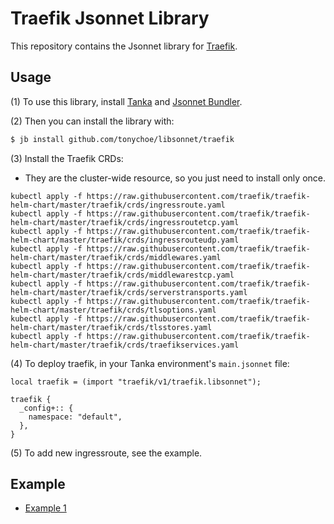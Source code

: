 # Traefik Jsonnet Library

This repository contains the Jsonnet library for [Traefik](https://traefik.io/).

## Usage

(1) To use this library, install [Tanka](https://tanka.dev/) and [Jsonnet Bundler](https://tanka.dev/install#jsonnet-bundler).

(2) Then you can install the library with:

```bash
$ jb install github.com/tonychoe/libsonnet/traefik
```

(3) Install the Traefik CRDs:

* They are the cluster-wide resource, so you just need to install only once.

```jsonnet
kubectl apply -f https://raw.githubusercontent.com/traefik/traefik-helm-chart/master/traefik/crds/ingressroute.yaml
kubectl apply -f https://raw.githubusercontent.com/traefik/traefik-helm-chart/master/traefik/crds/ingressroutetcp.yaml
kubectl apply -f https://raw.githubusercontent.com/traefik/traefik-helm-chart/master/traefik/crds/ingressrouteudp.yaml
kubectl apply -f https://raw.githubusercontent.com/traefik/traefik-helm-chart/master/traefik/crds/middlewares.yaml
kubectl apply -f https://raw.githubusercontent.com/traefik/traefik-helm-chart/master/traefik/crds/middlewarestcp.yaml
kubectl apply -f https://raw.githubusercontent.com/traefik/traefik-helm-chart/master/traefik/crds/serverstransports.yaml
kubectl apply -f https://raw.githubusercontent.com/traefik/traefik-helm-chart/master/traefik/crds/tlsoptions.yaml
kubectl apply -f https://raw.githubusercontent.com/traefik/traefik-helm-chart/master/traefik/crds/tlsstores.yaml
kubectl apply -f https://raw.githubusercontent.com/traefik/traefik-helm-chart/master/traefik/crds/traefikservices.yaml
```

(4) To deploy traefik, in your Tanka environment's `main.jsonnet` file:

```jsonnet
local traefik = (import "traefik/v1/traefik.libsonnet");

traefik {
  _config+:: {
    namespace: "default",
  },
}
```

(5) To add new ingressroute, see the example.

## Example

* [Example 1](examples/traefik.jsonnet)

